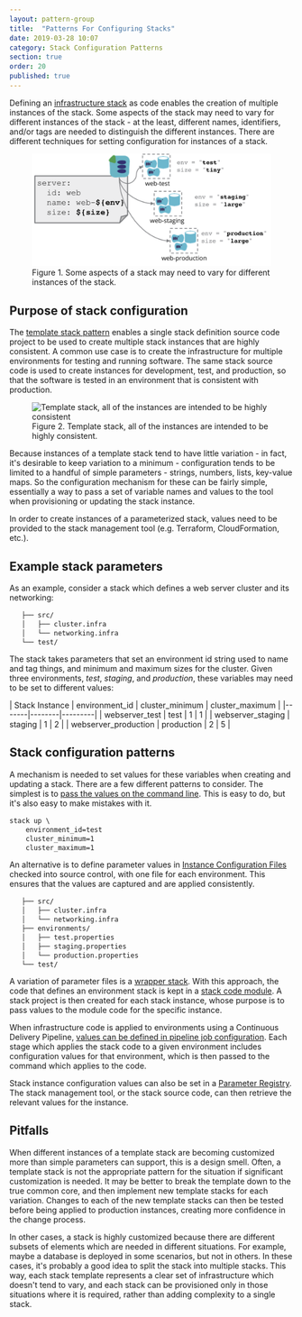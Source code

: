 ```yaml
---
layout: pattern-group
title:  "Patterns For Configuring Stacks"
date: 2019-03-28 10:07
category: Stack Configuration Patterns
section: true
order: 20
published: true
---
```


Defining an [infrastructure stack](/patterns/stack-concept/) as code enables the creation of multiple instances of the stack. Some aspects of the stack may need to vary for different instances of the stack - at the least, different names, identifiers, and/or tags are needed to distinguish the different instances. There are different techniques for setting configuration for instances of a stack.


<figure>
  <img src="images/stack-parameters.png" alt="Some aspects of a stack may need to vary for different instances of the stack"/>
  <figcaption>Figure 1. Some aspects of a stack may need to vary for different instances of the stack.</figcaption>
</figure>


## Purpose of stack configuration

The [template stack pattern](/patterns/stack-replication/template-stack.html) enables a single stack definition source code project to be used to create multiple stack instances that are highly consistent. A common use case is to create the infrastructure for multiple environments for testing and running software. The same stack source code is used to create instances for development, test, and production, so that the software is tested in an environment that is consistent with production.


<figure>
  <img src="/patterns/stack-replication/images/template-stack.png" alt="Template stack, all of the instances are intended to be highly consistent"/>
  <figcaption>Figure 2. Template stack, all of the instances are intended to be highly consistent.</figcaption>
</figure>


Because instances of a template stack tend to have little variation - in fact, it's desirable to keep variation to a minimum - configuration tends to be limited to a handful of simple parameters - strings, numbers, lists, key-value maps. So the configuration mechanism for these can be fairly simple, essentially a way to pass a set of variable names and values to the tool when provisioning or updating the stack instance.

In order to create instances of a parameterized stack, values need to be provided to the stack management tool (e.g. Terraform, CloudFormation, etc.).


## Example stack parameters

As an example, consider a stack which defines a web server cluster and its networking:


~~~ console
   ├── src/
   │   ├── cluster.infra
   │   └── networking.infra
   └── test/
~~~


The stack takes parameters that set an environment id string used to name and tag things, and minimum and maximum sizes for the cluster. Given three environments, *test*, *staging*, and *production*, these variables may need to be set to different values:


| Stack Instance | environment_id | cluster_minimum | cluster_maximum |
|-------|--------|---------|
| webserver_test | test | 1 | 1 |
| webserver_staging | staging | 1 | 2 |
| webserver_production | production | 2 | 5 |


## Stack configuration patterns

A mechanism is needed to set values for these variables when creating and updating a stack. There are a few different patterns to consider. The simplest is to [pass the values on the command line](command-line-parameters.html). This is easy to do, but it's also easy to make mistakes with it.

~~~ console
stack up \
    environment_id=test
    cluster_minimum=1
    cluster_maximum=1
~~~


An alternative is to define parameter values in [Instance Configuration Files](stack-instance-configuration-file.html) checked into source control, with one file for each environment. This ensures that the values are captured and are applied consistently.

~~~ console
   ├── src/
   │   ├── cluster.infra
   │   └── networking.infra
   ├── environments/
   │   ├── test.properties
   │   ├── staging.properties
   │   └── production.properties
   └── test/
~~~


A variation of parameter files is a [wrapper stack](wrapper-stack.html). With this approach, the code that defines an environment stack is kept in a [stack code module](/patterns/stack-concept/stack-code-module.html). A stack project is then created for each stack instance, whose purpose is to pass values to the module code for the specific instance.

When infrastructure code is applied to environments using a Continuous Delivery Pipeline, [values can be defined in pipeline job configuration](pipeline-defined-parameters.html). Each stage which applies the stack code to a given environment includes configuration values for that environment, which is then passed to the command which applies to the code.

Stack instance configuration values can also be set in a [Parameter Registry](stack-parameter-registry.html). The stack management tool, or the stack source code, can then retrieve the relevant values for the instance.


## Pitfalls

When different instances of a template stack are becoming customized more than simple parameters can support, this is a design smell. Often, a template stack is not the appropriate pattern for the situation if significant customization is needed. It may be better to break the template down to the true common core, and then implement new template stacks for each variation. Changes to each of the new template stacks can then be tested before being applied to production instances, creating more confidence in the change process.

In other cases, a stack is highly customized because there are different subsets of elements which are needed in different situations. For example, maybe a database is deployed in some scenarios, but not in others. In these cases, it's probably a good idea to split the stack into multiple stacks. This way, each stack template represents a clear set of infrastructure which doesn't tend to vary, and each stack can be provisioned only in those situations where it is required, rather than adding complexity to a single stack.

